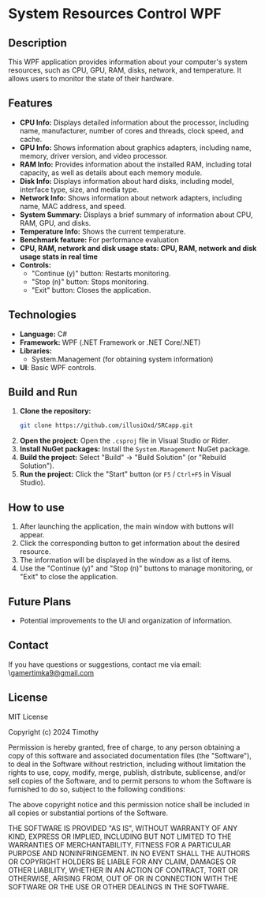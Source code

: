 # System Resources Control WPF

## Description

This WPF application provides information about your computer's system resources, such as CPU, GPU, RAM, disks, network, and temperature. It allows users to monitor the state of their hardware.

## Features

*   **CPU Info:** Displays detailed information about the processor, including name, manufacturer, number of cores and threads, clock speed, and cache.
*   **GPU Info:** Shows information about graphics adapters, including name, memory, driver version, and video processor.
*   **RAM Info:** Provides information about the installed RAM, including total capacity, as well as details about each memory module.
*   **Disk Info:** Displays information about hard disks, including model, interface type, size, and media type.
*   **Network Info:** Shows information about network adapters, including name, MAC address, and speed.
*   **System Summary:** Displays a brief summary of information about CPU, RAM, GPU, and disks.
*   **Temperature Info:** Shows the current temperature.
*   **Benchmark feature:** For performance evaluation
*   **CPU, RAM, network and disk usage stats: CPU, RAM, network and disk usage stats in real time**
*   **Controls:**
    *   "Continue (y)" button: Restarts monitoring.
    *   "Stop (n)" button: Stops monitoring.
    *   "Exit" button: Closes the application.

## Technologies

*   **Language:** C#
*   **Framework:** WPF (.NET Framework or .NET Core/.NET)
*   **Libraries:**
    *   System.Management (for obtaining system information)
*   **UI**: Basic WPF controls.

## Build and Run

1.  **Clone the repository:**
    ```bash
    git clone https://github.com/illusiOxd/SRCapp.git
    ```
2.  **Open the project:** Open the `.csproj` file in Visual Studio or Rider.
3.  **Install NuGet packages:** Install the `System.Management` NuGet package.
4.  **Build the project:** Select "Build" -> "Build Solution" (or "Rebuild Solution").
5.  **Run the project:** Click the "Start" button (or `F5` / `Ctrl+F5` in Visual Studio).

## How to use

1.  After launching the application, the main window with buttons will appear.
2.  Click the corresponding button to get information about the desired resource.
3.  The information will be displayed in the window as a list of items.
4.  Use the "Continue (y)" and "Stop (n)" buttons to manage monitoring, or "Exit" to close the application.

## Future Plans

*   Potential improvements to the UI and organization of information.

## Contact

If you have questions or suggestions, contact me via email: \gamertimka9@gmail.com

## License

MIT License

Copyright (c) 2024 Timothy

Permission is hereby granted, free of charge, to any person obtaining a copy
of this software and associated documentation files (the "Software"), to deal
in the Software without restriction, including without limitation the rights
to use, copy, modify, merge, publish, distribute, sublicense, and/or sell
copies of the Software, and to permit persons to whom the Software is
furnished to do so, subject to the following conditions:

The above copyright notice and this permission notice shall be included in all
copies or substantial portions of the Software.

THE SOFTWARE IS PROVIDED "AS IS", WITHOUT WARRANTY OF ANY KIND, EXPRESS OR
IMPLIED, INCLUDING BUT NOT LIMITED TO THE WARRANTIES OF MERCHANTABILITY,
FITNESS FOR A PARTICULAR PURPOSE AND NONINFRINGEMENT. IN NO EVENT SHALL THE
AUTHORS OR COPYRIGHT HOLDERS BE LIABLE FOR ANY CLAIM, DAMAGES OR OTHER
LIABILITY, WHETHER IN AN ACTION OF CONTRACT, TORT OR OTHERWISE, ARISING FROM,
OUT OF OR IN CONNECTION WITH THE SOFTWARE OR THE USE OR OTHER DEALINGS IN THE
SOFTWARE.
